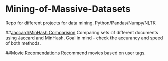 # Mining-of-Massive-Datasets
Repo for different projects for data mining. Python/Pandas/Numpy/NLTK

##[Jaccard/MinHash Comparision](https://github.com/grzedzicki/Mining-of-Massive-Datasets/blob/main/Jaccard%20and%20MinHash%20document%20comparision.ipynb)
Comparing sets of different documents using Jaccard and MinHash.
Goal in mind - check the accurancy and speed of both methods.

##[Movie Recomendations](https://github.com/grzedzicki/Mining-of-Massive-Datasets/blob/main/Recommendations.ipynb)
Recommend movies based on user tags.
